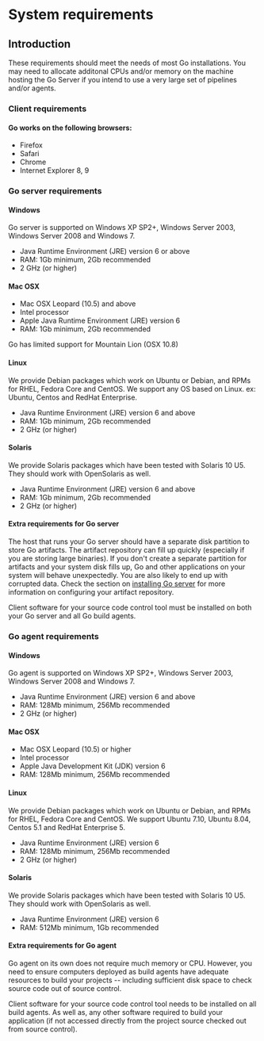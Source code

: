 # System requirements

## Introduction

These requirements should meet the needs of most Go installations. You may need to allocate additonal CPUs and/or memory on the machine hosting the Go Server if you intend to use a very large set of pipelines and/or agents.

### Client requirements

#### Go works on the following browsers:

-   Firefox
-   Safari
-   Chrome
-   Internet Explorer 8, 9

### Go server requirements

#### Windows

Go server is supported on Windows XP SP2+, Windows Server 2003, Windows Server 2008 and Windows 7.

-   Java Runtime Environment (JRE) version 6 or above
-   RAM: 1Gb minimum, 2Gb recommended
-   2 GHz (or higher)

#### Mac OSX

-   Mac OSX Leopard (10.5) and above
-   Intel processor
-   Apple Java Runtime Environment (JRE) version 6
-   RAM: 1Gb minimum, 2Gb recommended

Go has limited support for Mountain Lion (OSX 10.8)

#### Linux

We provide Debian packages which work on Ubuntu or Debian, and RPMs for RHEL, Fedora Core and CentOS. We support any OS based on Linux. ex: Ubuntu, Centos and RedHat Enterprise.

-   Java Runtime Environment (JRE) version 6 and above
-   RAM: 1Gb minimum, 2Gb recommended
-   2 GHz (or higher)

#### Solaris

We provide Solaris packages which have been tested with Solaris 10 U5. They should work with OpenSolaris as well.

-   Java Runtime Environment (JRE) version 6 and above
-   RAM: 1Gb minimum, 2Gb recommended
-   2 GHz (or higher)

#### Extra requirements for Go server

The host that runs your Go server should have a separate disk partition to store Go artifacts. The artifact repository can fill up quickly (especially if you are storing large binaries). If you don't create a separate partition for artifacts and your system disk fills up, Go and other applications on your system will behave unexpectedly. You are also likely to end up with corrupted data. Check the section on [installing Go server](installing_go_server.md) for more information on configuring your artifact repository.

Client software for your source code control tool must be installed on
both your Go server and all Go build agents.

### Go agent requirements

#### Windows

Go agent is supported on Windows XP SP2+, Windows Server 2003, Windows Server 2008 and Windows 7.

-   Java Runtime Environment (JRE) version 6 and above
-   RAM: 128Mb minimum, 256Mb recommended
-   2 GHz (or higher)

#### Mac OSX

-   Mac OSX Leopard (10.5) or higher
-   Intel processor
-   Apple Java Development Kit (JDK) version 6
-   RAM: 128Mb minimum, 256Mb recommended

#### Linux

We provide Debian packages which work on Ubuntu or Debian, and RPMs for RHEL, Fedora Core and CentOS. We support Ubuntu 7.10, Ubuntu 8.04, Centos 5.1 and RedHat Enterprise 5.

-   Java Runtime Environment (JRE) version 6
-   RAM: 128Mb minimum, 256Mb recommended
-   2 GHz (or higher)

#### Solaris

We provide Solaris packages which have been tested with Solaris 10 U5. They should work with OpenSolaris as well.

-   Java Runtime Environment (JRE) version 6
-   RAM: 512Mb minimum, 1Gb recommended

#### Extra requirements for Go agent

Go agent on its own does not require much memory or CPU. However, you need to ensure computers deployed as build agents have adequate resources to build your projects -- including sufficient disk space to check source code out of source control.

Client software for your source code control tool needs to be installed on all build agents. As well as, any other software required to build your application (if not accessed directly from the project source checked out from source control).